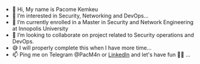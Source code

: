 - 👋 Hi, My name is Pacome Kemkeu
- 👀 I’m interested in Security, Networking and DevOps...
- 🌱 I’m currently enrolled in a Master in Security and Network Engineering at Innopolis University
- 💞️ I’m looking to collaborate on project related to Security operations and DevOps.
- 😅 I will properly complete this when I have more time...
- 📫 Ping me on Telegram @PacM4n or [LinkedIn](linkedin.com/in/pacome-kemkeu) and let's have fun ✌🏽 ...

<!---
TheMuntu/TheMuntu is a ✨ special ✨ repository because its `README.md` (this file) appears on your GitHub profile.
You can click the Preview link to take a look at your changes.
--->
